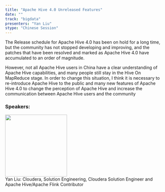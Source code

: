 ```yaml
---
title: "Apache Hive 4.0 Unreleased Features"
date: "" 
track: "bigdata"
presenters: "Yan Liu"
stype: "Chinese Session"
---
```

The Release schedule for Apache Hive 4.0 has been on hold for a long time, but the community has not stopped developing and improving, and the patches that have been resolved and marked as Apache Hive 4.0 have accumulated to an order of magnitude.

However, not all Apache Hive users in China have a clear understanding of Apache Hive capabilities, and many people still stay in the Hive On MapReduce stage. In order to change this situation, I think it is necessary to re-introduce Apache Hive to the public and many new features of Apache Hive 4.0 to change the perception of Apache Hive and increase the communication between Apache Hive users and the community
 ### Speakers: 
 <img src="images/speaker/1157.png" width="200" /><br>Yan Liu: Cloudera, Solution Engineering, Cloudera Solution Engineer and Apache Hive/Apache Flink Contributor
 